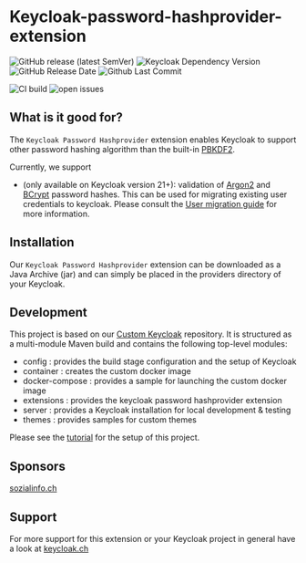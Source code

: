 Keycloak-password-hashprovider-extension
===============

![GitHub release (latest SemVer)](https://img.shields.io/github/v/release/inventage/keycloak-password-hashprovider-extension?sort=semver)
![Keycloak Dependency Version](https://img.shields.io/badge/Keycloak-22.0.0-blue)
![GitHub Release Date](https://img.shields.io/github/release-date-pre/inventage/keycloak-password-hashprovider-extension)
![Github Last Commit](https://img.shields.io/github/last-commit/inventage/keycloak-password-hashprovider-extension)

![CI build](https://github.com/inventage/keycloak-password-hashprovider-extension/actions/workflows/build-pipeline.yml/badge.svg)
![open issues](https://img.shields.io/github/issues/inventage/keycloak-password-hashprovider-extension)

## What is it good for?

The `Keycloak Password Hashprovider` extension enables Keycloak to support other password hashing algorithm than the
built-in [PBKDF2](https://www.keycloak.org/docs/22.0.0/server_admin/#password-policy-types).

Currently, we support

- (only available on Keycloak version 21+): validation of [Argon2](https://en.wikipedia.org/wiki/Argon2)
  and [BCrypt](https://en.wikipedia.org/wiki/Bcrypt) password hashes. This can be used for migrating existing user
  credentials to keycloak. Please consult the [User migration guide](USER_MIGRATION_GUIDE.md) for more information.

## Installation

Our `Keycloak Password Hashprovider` extension can be downloaded as a Java Archive (jar) and can simply be placed in the
providers directory of your Keycloak.

## Development

This project is based on our [Custom Keycloak](https://github.com/inventage/keycloak-custom) repository. It is
structured as a multi-module Maven build and contains the following top-level modules:

- config  : provides the build stage configuration and the setup of Keycloak
- container : creates the custom docker image
- docker-compose : provides a sample for launching the custom docker image
- extensions : provides the keycloak password hashprovider extension
- server : provides a Keycloak installation for local development & testing
- themes : provides samples for custom themes

Please see the [tutorial](https://keycloak.ch/keycloak-tutorials/tutorial-custom-keycloak/) for the setup of this
project.

## Sponsors

[sozialinfo.ch](https://sozialinfo.ch)

## Support

For more support for this extension or your Keycloak project in general have a look
at [keycloak.ch](https://keycloak.ch)
